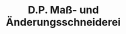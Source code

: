 ---
title: "D.P. Maß- und Änderungsschneiderei"
url: /st-georgen/d-p-mass-und-aenderungsschneiderei/
shop: Schneiderei
---